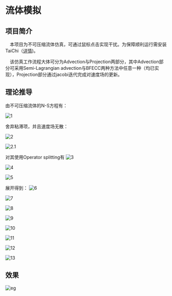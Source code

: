 # 流体模拟

## 项目简介

&#8194;&#8194;本项目为不可压缩流体仿真，可通过鼠标点击实现干扰。为保障顺利运行需安装TaiChi（[详情](https://github.com/taichi-dev/taichi))。

&#8194;&#8194;该仿真工作流程大体可分为Advection与Projection两部分，其中Advection部分可采用Semi-Lagrangian advection与BFECC两种方法中任意一种（均已实现），Projection部分通过jacobi迭代完成对速度场的更新。

## 理论推导
由不可压缩流体的N-S方程有：

![1](https://dm2305files.storage.live.com/y4mfM1QhUhtn_CWpO2x5IVjKDqyjxzYTqcJdQf4xd6y9r5B2OH-OX-shaM22visY7zIiGBLVATZ_wz-O4OSnpfcDZAF25aJ7hBpc2sl_p6gOvKhlsnJ3aBBfqevfyQqRSbDqTkuODpj1nfyJHA6doFvNNnLmnqpFnO4kAruJHro0b8RQ6Os0N9WnbZPUgiI2mip?width=3904&height=767&cropmode=none)

舍弃粘滞项，并且速度场无散：

![2](https://dm2305files.storage.live.com/y4mtunjSLH6UW6hh2zEfS6olGnAXrqqj6m5WjTIJ7u2bWrvTFJuOnLCiDWnjN3YDaZEj3sQ-zBKmhZWAnv3mdaS4QUX970GEhqznJ8tQafp_oX4My04srsAkK-rSt9Zg_i659klirDjzVtf_lnS_ZGTOQAXswRjLkwGCYPXGUgEPQKZjOUmL4abnBhQl9kmvUPw?width=2000&height=767&cropmode=none)

![2.1](https://dm2305files.storage.live.com/y4mokkyPyIgkOJZV5zua-EByjzOidsz8Q0JwtCs5NqUt78X-pFaYid3B0qEYdPzvwVo2zPLD5ajNJRgKzqzUd4Wd6-2D6HJAXvAAFh-R9UtjhtFKiTwOUuzOpbXIQpDsMbEC0Ypem_7ZupqMqb_uyaYteb1m9kPXDqsuAtXXfjLytjyJn5WroR6fg1yD_6Rmb1n?width=3845&height=767&cropmode=none)

对其使用Operator splitting有
![3](https://dm2305files.storage.live.com/y4mpv3bGEsLzsgtuRnDSnphalmDbAlJXRfFeeeGLz_GrJTy8_fT1HY9mXFYATDfZq7uhjuXe02Js1iD6Kg2ZDw-em4V1WleY-eupn0sCJGUXco0MqmK6WA-PLyKhCeEzAqB2w0G1vjiG0BkPgwqTfb32tmVlndHqYCdqcJR_d8eYqYmFtacRSVXXzcuOFjbKp2u?width=3851&height=767&cropmode=none)

![4](https://dm2305files.storage.live.com/y4mPeY22d8_03t3lZFER95pNhdpgq_IZdV6L9ihO6ZicQEfkZzxQCKURx35babBLQSmD16YKundD3OW8GG1RPTQaPQncG30HFFHRNYFsazJmjs0E0pW6k7iMDlGdeTEtN8l7P2pyM541vViEkPlDVoHnJkZj0r8NOEA7ravkdQPUXqh1TNT5Mc456LvAKwg9vX_?width=3467&height=767&cropmode=none)

![5](https://dm2305files.storage.live.com/y4mgVMW6mq8sUPvI8pEDJRUOKQ-Q9EzS4EPqpx11fSoe0cy4dQLGelj0_RWHgEqlSoftkebs5fymdQWII9ug5ExBCakb0PbPYwOLIxaBUiKC7qE0vsJ7UyVTTByJ4pc40h-L-SQY-Gw8Nomunny-sYmdV8KN0nHXMKafCqO-WLjYoOlyKOkPE7vLGu53GsrZ-3Q?width=3865&height=767&cropmode=none)

展开得到：
![6](https://dm2305files.storage.live.com/y4m1yZS45cV0DgCCAYXoryqgdm8TtHr9GpjSxjYBL4DQxmiBwgTOWoTgoFG_216hn-Yx1SNqMWHURHg7pdGhirb_FT5JakYSfCCCcn_KynbTshzhdpfKORu4ow6-T8_mEfWffI6r8jnccxvrq4K7Ra6DaLGjcJsn3vcXV07UXGgCAml0Xb3pjeiivQ8bdEv53PI?width=3928&height=767&cropmode=none)

![7](https://dm2305files.storage.live.com/y4mi7LISBGPBlNix4r_p4PE5_AlTwoT3MhgclqUkeGyk1jeIz-ifZWCA4e9YXJg-32iTqYe0aHdgT_Ni8TO2wFbiG6UrsMmeb0tmwqUrOhXqXhRBly411MLdJ_WoCDASGhcB6KRYPN9dQQsa6vU6xwdaj-NPXcVzvp-3-pHgYR88JzOv3iSgRi5RV9R8DQjd5Sr?width=3926&height=767&cropmode=none)

![8](https://dm2305files.storage.live.com/y4mrDGUuWJvc1D7eoihDaWmY3T1OFf3z94KAeMhSfpR4uDtyLdc6IGEQcyI18qh4unAeaTLebd1EBNbkrbHB3plUGYUgfdCf5cQInkMu9CFKpPifnxmogmjQezsN-YIV8lv_VGfsXZ9DCrm3EGuXrBSH_HUv6hDmaw5tDblHjLI15k1kxk3P-HRJYD6Jr_b_ugA?width=3889&height=767&cropmode=none)

![9](https://dm2305files.storage.live.com/y4m0gTH2v9C7wcpZ0kms8Zo4L9LIEjA-grL1_HhbzcKOe9oSmmdCzaQca3z0_NlsYWSWhkz5r2X3L4AilR9qUSjueVvS1b8CMUDeQwLf_WG8DI4wTXTx0rz0UJ-nWvDCfyHT5bR5EzQ3PmagysKXF-Ut7hgfLHyK0PX0b_y0sMtj0iJNa_A2R68bl9z7yDdqGGr?width=3854&height=767&cropmode=none)

![10](https://dm2305files.storage.live.com/y4m3Ouk3o20Q27Md-zh4BR9YgYwoEvlMMgGXjJZrqUb0_m4tSbNNJl3NX72tg8oD0YyQlQGSX8U5i0JivOsdC9L86qrTzNoIvMsEfj_D74FBzEfCG-UHAmWySjFEdI8-wk_eaKMy_ZhpqBh1-U9di3DTFFmfFCzH0S-lTvEWEyMh1wf97lnR8n0T2fQcovLNycB?width=3886&height=767&cropmode=none)

![11](https://dm2305files.storage.live.com/y4m_l8618omWU85PNmibByGr8hNBtU52_P2ZhMidGuI8FbcE1zrXMgM5oJfijlS4I0BbfC07omrV8HCkDJ7aeSQPWmmaGZ6cuHfeFQ6HAhNjq50uwrNkLU-5lnz_2mJmWTxbdITfkyvA_6xb7ugcHaPfXWglxuiOpC28RUVuUh38yIQE6q4XVVzVrvp2hdenU3I?width=3903&height=767&cropmode=none)

![12](https://dm2305files.storage.live.com/y4m63aafr64WxfrOzCBP5VkvpTxmYFRXgS-mF7YrRoZEMlAfWVnUGmnLmhv8FpkFaBaAA7G_21r7GZ-fL5ljBqpq7PoKALsq_KET2Wm0EpbnQfhIgXrCUJBb9S2CrKi7p2pdCcv87K2yFHKf-_N0XkqAC0xhMmUlCtYlFhcMuG3J8h0Oy1sIS2JnWs_2cA9AZav?width=3911&height=767&cropmode=none)

![13](https://dm2305files.storage.live.com/y4mgaZRt8-XtRfi7sIUvEUI9ILAqmcmmWFJ14GNzE0IVJKvPOIV2g9rWRyIc706yH58McKXwRS5aJjZLzacBdVYYJmCo1wITlU6sDiMGd2NJXleTc3Qrcam6PCN_VYFB2N3y7U_w1kyoS0AzVNBdHazYbzJDJjWS1NejYEM0_mW6kNzX7PobVDCjn1jTywEMNzZ?width=3907&height=767&cropmode=none)

## 效果
![eg](https://dm2305files.storage.live.com/y4mkpCPA32QKBUxDh_jJk5fszGo6bAKMxK26SmYssXwXAl27AUlE_F7vFYNOa9pwx1RmxQJzujYTWTSA7tghTKavLxcwWTcPwTEUmAi8IhbwzJ63dVzS9qiwUgyFVceNlYmgmU3dC5UCAbDx4npzlCNr8KbB8alrPrWIkiil-Fzdq_crM7VLbYEBsKa4Xk7tfV_?width=513&height=519&cropmode=none)
